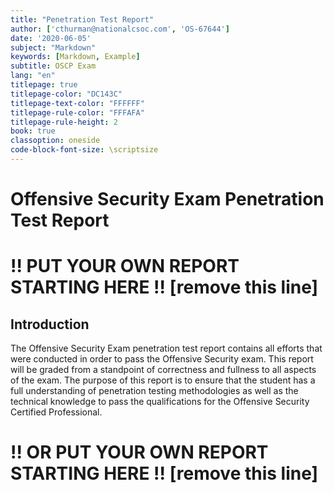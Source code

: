 ```yaml
---
title: "Penetration Test Report"
author: ['cthurman@nationalcsoc.com', 'OS-67644']
date: '2020-06-05'
subject: "Markdown"
keywords: [Markdown, Example]
subtitle: OSCP Exam
lang: "en"
titlepage: true
titlepage-color: "DC143C"
titlepage-text-color: "FFFFFF"
titlepage-rule-color: "FFFAFA"
titlepage-rule-height: 2
book: true
classoption: oneside
code-block-font-size: \scriptsize
---
```


# Offensive Security Exam Penetration Test Report

# !! PUT YOUR OWN REPORT STARTING HERE !! [remove this line]


## Introduction

The Offensive Security Exam penetration test report contains all efforts that were conducted in order to pass the Offensive Security exam.
This report will be graded from a standpoint of correctness and fullness to all aspects of the exam.
The purpose of this report is to ensure that the student has a full understanding of penetration testing methodologies as well as the technical knowledge to pass the qualifications for the Offensive Security Certified Professional.

# !! OR PUT YOUR OWN REPORT STARTING HERE !! [remove this line]
